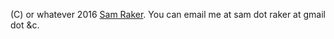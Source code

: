 (C) or whatever 2016 [Sam Raker](http://twitter.com/swizzard). You can email
me at sam dot raker at gmail dot &c. 
